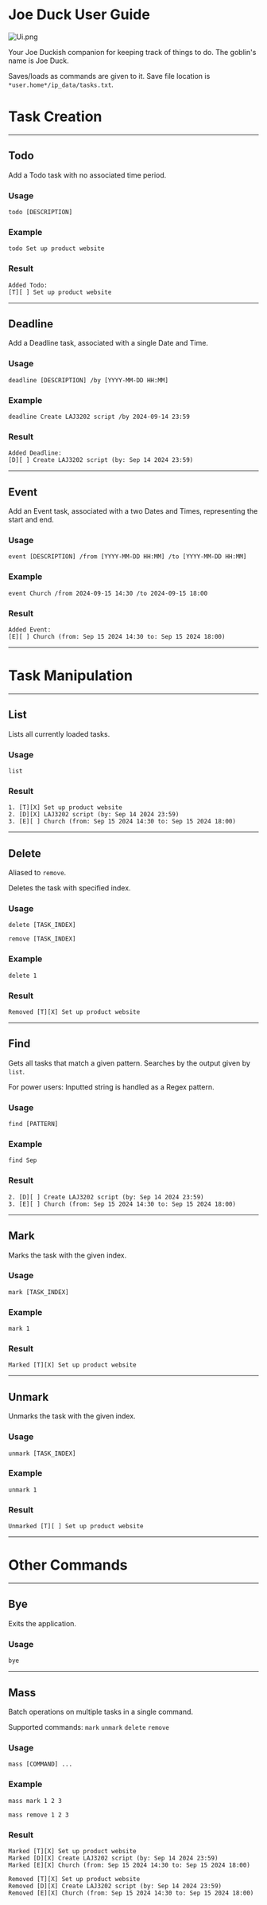 # Joe Duck User Guide

![Ui.png](Ui.png)

Your Joe Duckish companion for keeping track of things to do. The goblin's name is Joe Duck.

Saves/loads as commands are given to it. Save file location is `*user.home*/ip_data/tasks.txt`.

# Task Creation

---

## Todo

Add a Todo task with no associated time period.

### Usage

`todo [DESCRIPTION]`

### Example

`todo Set up product website`

### Result

```
Added Todo:
[T][ ] Set up product website
```

---

## Deadline

Add a Deadline task, associated with a single Date and Time.

### Usage

`deadline [DESCRIPTION] /by [YYYY-MM-DD HH:MM]`

### Example

`deadline Create LAJ3202 script /by 2024-09-14 23:59`

### Result

```
Added Deadline:
[D][ ] Create LAJ3202 script (by: Sep 14 2024 23:59)
```

---

## Event

Add an Event task, associated with a two Dates and Times, representing the start and end.

### Usage

`event [DESCRIPTION] /from [YYYY-MM-DD HH:MM] /to [YYYY-MM-DD HH:MM]`

### Example

`event Church /from 2024-09-15 14:30 /to 2024-09-15 18:00`

### Result

```
Added Event:
[E][ ] Church (from: Sep 15 2024 14:30 to: Sep 15 2024 18:00)
```

---

# Task Manipulation

---

## List

Lists all currently loaded tasks.

### Usage

`list`

### Result

```
1. [T][X] Set up product website
2. [D][X] LAJ3202 script (by: Sep 14 2024 23:59)
3. [E][ ] Church (from: Sep 15 2024 14:30 to: Sep 15 2024 18:00)
```

---

## Delete

Aliased to `remove`.

Deletes the task with specified index.

### Usage

`delete [TASK_INDEX]`

`remove [TASK_INDEX]`

### Example

`delete 1`

### Result

```
Removed [T][X] Set up product website
```

---

## Find

Gets all tasks that match a given pattern. Searches by the output given by `list`.

For power users: Inputted string is handled as a Regex pattern.

### Usage

`find [PATTERN]`

### Example

`find Sep`

### Result

```
2. [D][ ] Create LAJ3202 script (by: Sep 14 2024 23:59)
3. [E][ ] Church (from: Sep 15 2024 14:30 to: Sep 15 2024 18:00)
```

---

## Mark

Marks the task with the given index.

### Usage

`mark [TASK_INDEX]`

### Example

`mark 1`

### Result

```
Marked [T][X] Set up product website
```

---

## Unmark

Unmarks the task with the given index.

### Usage

`unmark [TASK_INDEX]`

### Example

`unmark 1`

### Result

```
Unmarked [T][ ] Set up product website
```

---

# Other Commands

---

## Bye

Exits the application.

### Usage

`bye`

---

## Mass

Batch operations on multiple tasks in a single command.

Supported commands: `mark` `unmark` `delete` `remove`

### Usage

`mass [COMMAND] ...`

### Example

`mass mark 1 2 3`

`mass remove 1 2 3`

### Result

```
Marked [T][X] Set up product website
Marked [D][X] Create LAJ3202 script (by: Sep 14 2024 23:59)
Marked [E][X] Church (from: Sep 15 2024 14:30 to: Sep 15 2024 18:00)
```

```
Removed [T][X] Set up product website
Removed [D][X] Create LAJ3202 script (by: Sep 14 2024 23:59)
Removed [E][X] Church (from: Sep 15 2024 14:30 to: Sep 15 2024 18:00)
```
